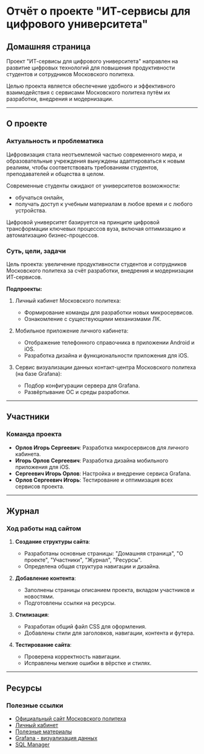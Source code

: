 # Отчёт о проекте "ИТ-сервисы для цифрового университета"

## Домашняя страница
Проект "ИТ-сервисы для цифрового университета" направлен на развитие цифровых технологий для повышения продуктивности студентов и сотрудников Московского политеха. 

Целью проекта является обеспечение удобного и эффективного взаимодействия с сервисами Московского политеха путём их разработки, внедрения и модернизации.

---

## О проекте

### Актуальность и проблематика

Цифровизация стала неотъемлемой частью современного мира, и образовательные учреждения вынуждены адаптироваться к новым реалиям, чтобы соответствовать требованиям студентов, преподавателей и общества в целом. 

Современные студенты ожидают от университетов возможности:

- обучаться онлайн,
- получать доступ к учебным материалам в любое время и с любого устройства.

Цифровой университет базируется на принципе цифровой трансформации ключевых процессов вуза, включая оптимизацию и автоматизацию бизнес-процессов.

### Суть, цели, задачи
Цель проекта: увеличение продуктивности студентов и сотрудников Московского политеха за счёт разработки, внедрения и модернизации ИТ-сервисов.

**Подпроекты:**

1. Личный кабинет Московского политеха:
   - Формирование команды для разработки новых микросервисов.
   - Ознакомление с существующими механизмами ЛК.

2. Мобильное приложение личного кабинета:
   - Отображение телефонного справочника в приложении Android и iOS.
   - Разработка дизайна и функциональности приложения для iOS.

3. Сервис визуализации данных контакт-центра Московского политеха (на базе Grafana):
   - Подбор конфигурации сервера для Grafana.
   - Развёртывание ОС и среды разработки.

---

## Участники

### Команда проекта

- **Орлов Игорь Сергеевич**: Разработка микросервисов для личного кабинета.
- **Игорь Орлов Сергеевич**: Разработка дизайна мобильного приложения для iOS.
- **Сергеевич Игорь Орлов**: Настройка и внедрение сервиса Grafana.
- **Орлов Сергеевич Игорь**: Тестирование и оптимизация всех сервисов проекта.

---

## Журнал

### Ход работы над сайтом

1. **Создание структуры сайта**:
   - Разработаны основные страницы: "Домашняя страница", "О проекте", "Участники", "Журнал", "Ресурсы".
   - Определена общая структура навигации и дизайна.

2. **Добавление контента**:
   - Заполнены страницы описанием проекта, вкладом участников и новостями.
   - Подготовлены ссылки на ресурсы.

3. **Стилизация**:
   - Разработан общий файл CSS для оформления.
   - Добавлены стили для заголовков, навигации, контента и футера.

4. **Тестирование сайта**:
   - Проверена корректность навигации.
   - Исправлены мелкие ошибки в вёрстке и стилях.

---

## Ресурсы

### Полезные ссылки

- [Официальный сайт Московского политеха](https://mospolytech.ru/)
- [Личный кабинет](https://e.mospolytech.ru/#/home)
- [Полезные материалы](https://mospolytech.ru/obuchauschimsya/biblioteka/)
- [Grafana - визуализация данных](https://grafana.com/docs/grafana/latest/setup-grafana/installation/)
- [SQL Manager](https://www.sqlmanager.ru/products/mysql/manager/resources/system)